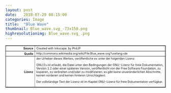 ```yaml
---
layout: post
date:   2018-07-29 08:15:00
categories: Image
title:  "Blue Wave"
thumbnail: Blue_wave.svg_-73x150.png
highresolutionimg: Blue_wave.svg_.png
---
```


<div class="entry-content">

<table style="font-size: xx-small" border="1" cellpadding="2">
<tbody>
<tr>
<th style="text-align: right" width="81"><strong>Source</strong></th>
<td>Created with Inkscape. by PhiLiP</td>
</tr>
<tr>
<th style="text-align: right" width="81"><strong>Quelle</strong></th>
<td>http://commons.wikimedia.org/wiki/File:Blue_wave.svg?uselang=de</td>
</tr>
<tr>
<th style="text-align: right" width="81"><strong>Lizenz</strong></th>
<td>der Urheber dieses Werkes, veröffentliche es unter der folgenden Lizenz:

GNU Es ist erlaubt, die Datei unter den Bedingungen der GNU-Lizenz für freie Dokumentation, Version 1.2 oder einer späteren Version, veröffentlicht von der Free Software Foundation, zu kopieren, zu verbreiten und/oder zu modifizieren; es gibt keine unveränderlichen Abschnitte, keinen vorderen und keinen hinteren Umschlagtext.

Der vollständige Text der Lizenz ist im Kapitel GNU-Lizenz für freie Dokumentation verfügbar.

</td>
</tr>
</tbody>
</table>
<p>&nbsp;</p>

</div><!-- .entry-content -->

